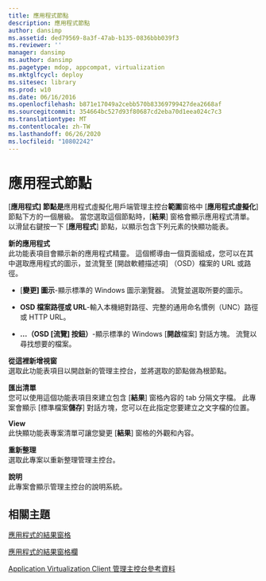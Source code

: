 ```yaml
---
title: 應用程式節點
description: 應用程式節點
author: dansimp
ms.assetid: ded79569-8a3f-47ab-b135-0836bbb039f3
ms.reviewer: ''
manager: dansimp
ms.author: dansimp
ms.pagetype: mdop, appcompat, virtualization
ms.mktglfcycl: deploy
ms.sitesec: library
ms.prod: w10
ms.date: 06/16/2016
ms.openlocfilehash: b871e17049a2cebb570b83369799427dea2668af
ms.sourcegitcommit: 354664bc527d93f80687cd2eba70d1eea024c7c3
ms.translationtype: MT
ms.contentlocale: zh-TW
ms.lasthandoff: 06/26/2020
ms.locfileid: "10802242"
---
```

# 應用程式節點


[**應用程式] 節點是**應用程式虛擬化用戶端管理主控台**範圍**窗格中 [**應用程式虛擬化**] 節點下方的一個層級。 當您選取這個節點時，[**結果**] 窗格會顯示應用程式清單。 以滑鼠右鍵按一下 [**應用程式**] 節點，以顯示包含下列元素的快顯功能表。

<a href="" id="new-application"></a>**新的應用程式**  
此功能表項目會顯示新的應用程式精靈。 這個嚮導由一個頁面組成，您可以在其中選取應用程式的圖示，並流覽至 [開啟軟體描述項] （OSD）檔案的 URL 或路徑。

-   [**變更] 圖示**-顯示標準的 Windows 圖示瀏覽器。 流覽並選取所要的圖示。

-   **OSD 檔案路徑或 URL**-輸入本機絕對路徑、完整的通用命名慣例（UNC）路徑或 HTTP URL。

-   **...（OSD [流覽] 按鈕）**-顯示標準的 Windows [**開啟**檔案] 對話方塊。 流覽以尋找想要的檔案。

<a href="" id="new-window-from-here"></a>**從這裡新增視窗**  
選取此功能表項目以開啟新的管理主控台，並將選取的節點做為根節點。

<a href="" id="export-list"></a>**匯出清單**  
您可以使用這個功能表項目來建立包含 [**結果**] 窗格內容的 tab 分隔文字檔。 此專案會顯示 [標準檔案**儲存**] 對話方塊，您可以在此指定您要建立之文字檔的位置。

<a href="" id="view"></a>**View**  
此快顯功能表專案清單可讓您變更 [**結果**] 窗格的外觀和內容。

<a href="" id="refresh"></a>**重新整理**  
選取此專案以重新整理管理主控台。

<a href="" id="help"></a>**說明**  
此專案會顯示管理主控台的說明系統。

## 相關主題


[應用程式的結果窗格](applications-results-pane.md)

[應用程式的結果窗格欄](applications-results-pane-columns.md)

[Application Virtualization Client 管理主控台參考資料](application-virtualization-client-management-console-reference.md)

 

 





